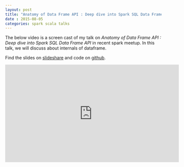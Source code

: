 ```yaml
---
layout: post
title: "Anatomy of Data Frame API : Deep dive into Spark SQL Data Frame API"
date : 2015-08-05
categories: spark scala talks
---
```

The below video is a screen cast  of my talk on *Anatomy of Data Frame API : Deep dive into Spark SQL Data Frame API* in recent spark meetup. In this talk, we will discuss about internals of dataframe.

Find the slides on [slideshare](http://www.slideshare.net/datamantra/anatomy-of-data-frame-api) and code on [github](https://github.com/phatak-dev/anatomy_of_spark_dataframe_api).




<div class="video-container"> <iframe src="https://www.youtube.com/embed/iKOGBr-kOks" frameborder="0" width="560" height="315"></iframe> </div>
